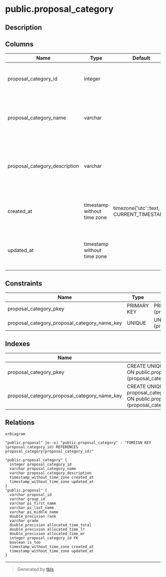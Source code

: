 # public.proposal_category

## Description

## Columns

| Name | Type | Default | Nullable | Children | Parents | Comment |
| ---- | ---- | ------- | -------- | -------- | ------- | ------- |
| proposal_category_id | integer |  | false | [public.proposal](public.proposal.md) |  | Unique identifier of proposal category |
| proposal_category_name | varchar |  | false |  |  | Proposal category name (e.g., Openuse, Keck, Gemini, and UH) |
| proposal_category_description | varchar |  | true |  |  | Proposal category description (e.g., Openuse, Time exchange, etc. |
| created_at | timestamp without time zone | timezone('utc'::text, CURRENT_TIMESTAMP) | true |  |  | The date and time in UTC when the record was created |
| updated_at | timestamp without time zone |  | true |  |  | The date and time in UTC when the record was last updated |

## Constraints

| Name | Type | Definition |
| ---- | ---- | ---------- |
| proposal_category_pkey | PRIMARY KEY | PRIMARY KEY (proposal_category_id) |
| proposal_category_proposal_category_name_key | UNIQUE | UNIQUE (proposal_category_name) |

## Indexes

| Name | Definition |
| ---- | ---------- |
| proposal_category_pkey | CREATE UNIQUE INDEX proposal_category_pkey ON public.proposal_category USING btree (proposal_category_id) |
| proposal_category_proposal_category_name_key | CREATE UNIQUE INDEX proposal_category_proposal_category_name_key ON public.proposal_category USING btree (proposal_category_name) |

## Relations

```mermaid
erDiagram

"public.proposal" }o--o| "public.proposal_category" : "FOREIGN KEY (proposal_category_id) REFERENCES proposal_category(proposal_category_id)"

"public.proposal_category" {
  integer proposal_category_id
  varchar proposal_category_name
  varchar proposal_category_description
  timestamp_without_time_zone created_at
  timestamp_without_time_zone updated_at
}
"public.proposal" {
  varchar proposal_id
  varchar group_id
  varchar pi_first_name
  varchar pi_last_name
  varchar pi_middle_name
  double_precision rank
  varchar grade
  double_precision allocated_time_total
  double_precision allocated_time_lr
  double_precision allocated_time_mr
  integer proposal_category_id FK
  boolean is_too
  timestamp_without_time_zone created_at
  timestamp_without_time_zone updated_at
}
```

---

> Generated by [tbls](https://github.com/k1LoW/tbls)
